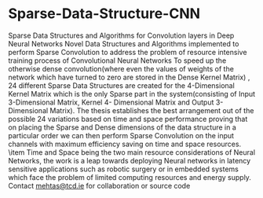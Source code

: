 # Sparse-Data-Structure-CNN
Sparse Data Structures and Algorithms for Convolution layers in Deep Neural Networks 
Novel Data Structures and Algorithms implemented to perform Sparse Convolution to address the problem of resource intensive training process of Convolutional Neural Networks
To speed up the otherwise dense convolution(where even the values of weights of the network which have turned to zero are stored in the Dense Kernel Matrix) , 24 different Sparse Data Structures are created for the 4-Dimensional Kernel Matrix which is the only Sparse part in the system(consisting of Input 3-Dimensional Matrix, Kernel 4- Dimensional Matrix and Output 3-Dimensional Matrix).
The thesis establishes the best arrangement out of the possible 24 variations based on time and space performance proving that on placing the Sparse and Dense dimensions of the data structure in a particular order we can then perform Sparse Convolution on the input channels with maximum efficiency saving on time and space resources. \item Time and Space being the two main resource considerations of Neural Networks, the work is a leap towards deploying Neural networks in latency sensitive applications such as robotic surgery or in embedded systems which face the problem of limited computing resources and energy supply.
Contact mehtas@tcd.ie for collaboration or source code
